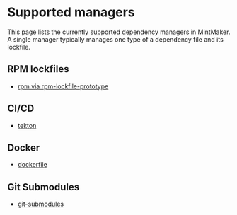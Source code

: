 # Supported managers

This page lists the currently supported dependency managers in MintMaker.
A single manager typically manages one type of a dependency file and its
lockfile.

## RPM lockfiles

- [rpm via rpm-lockfile-prototype](https://github.com/konflux-ci/rpm-lockfile-prototype)

## CI/CD

- [tekton](https://docs.renovatebot.com/modules/manager/tekton/)

## Docker

- [dockerfile](https://docs.renovatebot.com/modules/manager/dockerfile/)

## Git Submodules

- [git-submodules](https://docs.renovatebot.com/modules/manager/git-submodules/)
